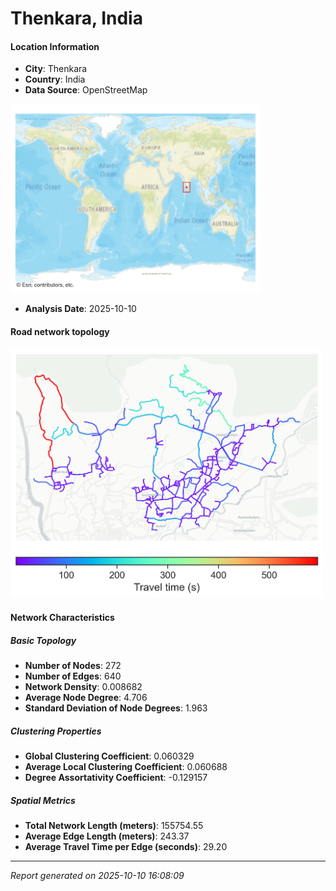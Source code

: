 # Thenkara, India

#### Location Information

- **City**: Thenkara
- **Country**: India
- **Data Source**: OpenStreetMap
<img src="Thenkara_location.png" alt="Thenkara Location Map" width="400" />

- **Analysis Date**: 2025-10-10

#### Road network topology

<img src="Thenkara_network_map.png" alt="Thenkara Road Network Map" width="500"/>

#### Network Characteristics

##### Basic Topology

- **Number of Nodes**: 272
- **Number of Edges**: 640
- **Network Density**: 0.008682
- **Average Node Degree**: 4.706
- **Standard Deviation of Node Degrees**: 1.963

##### Clustering Properties

- **Global Clustering Coefficient**: 0.060329
- **Average Local Clustering Coefficient**: 0.060688
- **Degree Assortativity Coefficient**: -0.129157

##### Spatial Metrics

- **Total Network Length (meters)**: 155754.55
- **Average Edge Length (meters)**: 243.37
- **Average Travel Time per Edge (seconds)**: 29.20

---
*Report generated on 2025-10-10 16:08:09*
